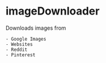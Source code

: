 # imageDownloader

Downloads images from 
   
    - Google Images
    - Websites
    - Reddit
    - Pinterest
